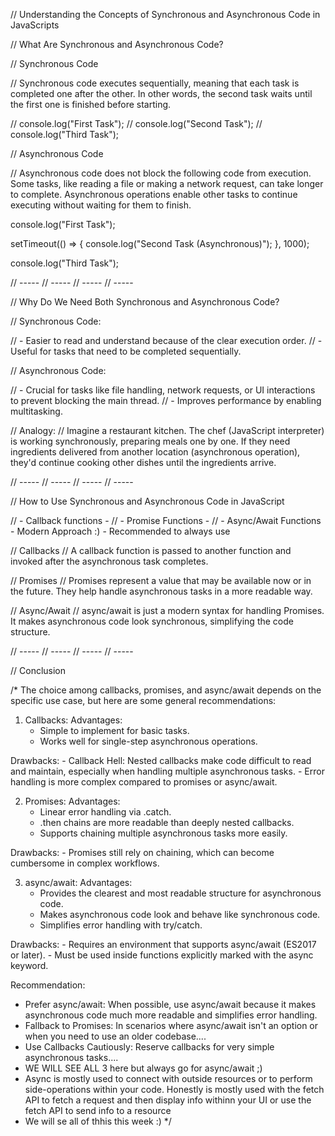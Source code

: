 // Understanding the Concepts of Synchronous and Asynchronous Code in JavaScripts

// What Are Synchronous and Asynchronous Code?

// Synchronous Code

// Synchronous code executes sequentially, meaning that each task is completed one after the other. In other words, the second task waits until the first one is finished before starting.

// console.log("First Task");
// console.log("Second Task");
// console.log("Third Task");

// Asynchronous Code

// Asynchronous code does not block the following code from execution. Some tasks, like reading a file or making a network request, can take longer to complete. Asynchronous operations enable other tasks to continue executing without waiting for them to finish.

console.log("First Task");

setTimeout(() => {
  console.log("Second Task (Asynchronous)");
}, 1000);

console.log("Third Task");

// -----
// -----
// -----
// -----

// Why Do We Need Both Synchronous and Asynchronous Code?

// Synchronous Code:

// - Easier to read and understand because of the clear execution order.
// - Useful for tasks that need to be completed sequentially.

// Asynchronous Code:

// - Crucial for tasks like file handling, network requests, or UI interactions to prevent blocking the main thread.
// - Improves performance by enabling multitasking.

// Analogy:
// Imagine a restaurant kitchen. The chef (JavaScript interpreter) is working synchronously, preparing meals one by one. If they need ingredients delivered from another location (asynchronous operation), they'd continue cooking other dishes until the ingredients arrive.

// -----
// -----
// -----
// -----

// How to Use Synchronous and Asynchronous Code in JavaScript

// - Callback functions -
// - Promise Functions -
// - Async/Await Functions - Modern Approach :) - Recommended to always use

// Callbacks
// A callback function is passed to another function and invoked after the asynchronous task completes.

// Promises
// Promises represent a value that may be available now or in the future. They help handle asynchronous tasks in a more readable way.

// Async/Await
// async/await is just a modern syntax for handling Promises. It makes asynchronous code look synchronous, simplifying the code structure.

// -----
// -----
// -----
// -----

// Conclusion

/*
The choice among callbacks, promises, and async/await depends on the specific use case, but here are some general recommendations:

1. Callbacks:
  Advantages:
    - Simple to implement for basic tasks.
    - Works well for single-step asynchronous operations.

  Drawbacks:
    - Callback Hell: Nested callbacks make code difficult to read and maintain, especially when handling multiple asynchronous tasks.
    - Error handling is more complex compared to promises or async/await.

2. Promises:
  Advantages:
    - Linear error handling via .catch.
    - .then chains are more readable than deeply nested callbacks.
    - Supports chaining multiple asynchronous tasks more easily.

  Drawbacks:
    - Promises still rely on chaining, which can become cumbersome in complex workflows.

3. async/await:
  Advantages:
    - Provides the clearest and most readable structure for asynchronous code.
    - Makes asynchronous code look and behave like synchronous code.
    - Simplifies error handling with try/catch.

  Drawbacks:
    - Requires an environment that supports async/await (ES2017 or later).
    - Must be used inside functions explicitly marked with the async keyword.

Recommendation:
  - Prefer async/await: When possible, use async/await because it makes asynchronous code much more readable and simplifies error handling.
  - Fallback to Promises: In scenarios where async/await isn't an option or when you need to use an older codebase....
  - Use Callbacks Cautiously: Reserve callbacks for very simple asynchronous tasks....
  - WE WILL SEE ALL 3 here but always go for async/await ;)
  - Async is mostly used to connect with outside resources or to perform side-operations within your code. Honestly is mostly used with the fetch API to fetch a request and then display info withinn your UI or use the fetch API to send info to a resource
  - We will se all of thhis this week :) 
*/